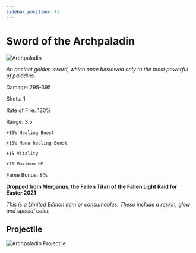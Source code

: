 ```yaml
---
sidebar_position: 11
---
```


# Sword of the Archpaladin

![Archpaladin](https://vwiki.valorserver.com/api/item/picture/sword%20of%20the%20archpaladin)

<i>An ancient golden sword, which once bestowed only to the most powerful of paladins.</i>

Damage: 295-395

Shots: 1

Rate of Fire: 130%

Range: 3.5

    +10% Healing Boost
    
    +10% Mana healing Boost
    
    +15 Vitality
    
    +75 Maximum HP

Fame Bonus: 8%

**Dropped from Merganus, the Fallen Titan of the Fallen Light Raid for Easter 2021**

*This is a Limited Edition item or consumables. These include a reskin, glow and special color.*

## Projectile

![Archpaladin Projectile](https://cdn.discordapp.com/attachments/948363241631916122/950411234837139527/archpaladin.gif)
